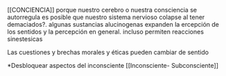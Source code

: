 [[CONCIENCIA]]
porque nuestro cerebro o nuestra consciencia se autorregula
es posible que nuestro sistema nervioso colapse al tener demaciados?.
algunas sustancias alucinogenas expanden la ercepción de los sentidos y la percepción en general. 
incluso permiten reacciones sinestesicas 

Las cuestiones y brechas morales y éticas pueden cambiar de sentido

*Desbloquear aspectos del inconsciente [[Inconsciente- Subconsciente]]